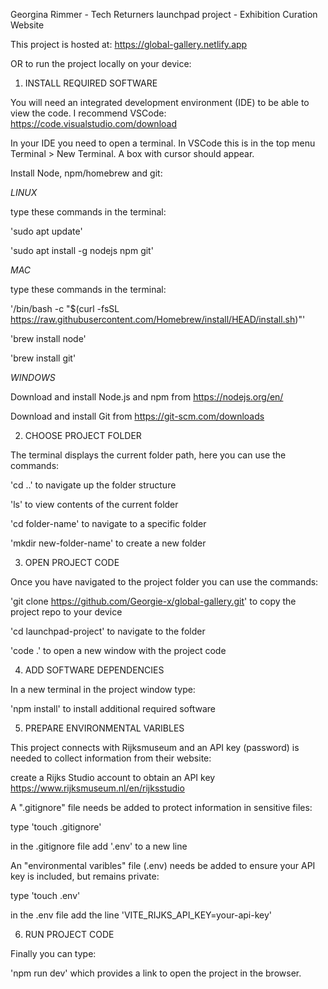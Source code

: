 Georgina Rimmer - Tech Returners launchpad project - Exhibition Curation Website


This project is hosted at: https://global-gallery.netlify.app


OR to run the project locally on your device:

1. INSTALL REQUIRED SOFTWARE

You will need an integrated development environment (IDE) to be able to view the code. I recommend VSCode: https://code.visualstudio.com/download

In your IDE you need to open a terminal. In VSCode this is in the top menu Terminal > New Terminal. A box with cursor should appear.

Install Node, npm/homebrew and git:

*LINUX*

type these commands in the terminal:

'sudo apt update'

'sudo apt install -g nodejs npm git' 

*MAC*

type these commands in the terminal:

'/bin/bash -c "$(curl -fsSL https://raw.githubusercontent.com/Homebrew/install/HEAD/install.sh)"'

'brew install node'

'brew install git'

*WINDOWS*

Download and install Node.js and npm from https://nodejs.org/en/

Download and install Git from https://git-scm.com/downloads


2. CHOOSE PROJECT FOLDER

The terminal displays the current folder path, here you can use the commands: 

'cd ..' to navigate up the folder structure

'ls' to view contents of the current folder 

'cd folder-name' to navigate to a specific folder

'mkdir new-folder-name' to create a new folder


3. OPEN PROJECT CODE

Once you have navigated to the project folder you can use the commands: 

'git clone https://github.com/Georgie-x/global-gallery.git' to copy the project repo to your device

'cd launchpad-project' to navigate to the folder

'code .' to open a new window with the project code


4. ADD SOFTWARE DEPENDENCIES

In a new terminal in the project window type: 

'npm install' to install additional required software


5. PREPARE ENVIRONMENTAL VARIBLES

This project connects with Rijksmuseum and an API key (password) is needed to collect information from their website:

create a Rijks Studio account to obtain an API key https://www.rijksmuseum.nl/en/rijksstudio

A ".gitignore" file needs be added to protect information in sensitive files:

type 'touch .gitignore' 

in the .gitignore file add '.env' to a new line 

An "environmental varibles" file (.env) needs be added to ensure your API key is included, but remains private:

type 'touch .env'

in the .env file add the line 'VITE_RIJKS_API_KEY=your-api-key'


6. RUN PROJECT CODE

Finally you can type:

'npm run dev' which provides a link to open the project in the browser.
